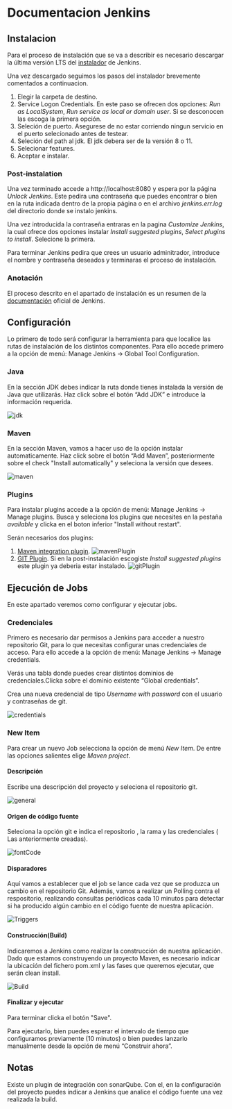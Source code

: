 # Documentacion Jenkins

## Instalacion

  Para el proceso de instalación que se va a describir es necesario descargar la última versión LTS del [instalador](https://www.jenkins.io/download/) de Jenkins.

  Una vez descargado seguimos los pasos del instalador brevemente comentados a continuacion.
  1. Elegir la carpeta de destino.
  2. Service Logon Credentials. En este paso se ofrecen dos opciones: *Run as LocalSystem*, *Run service as local or domain user*. Si se desconocen las escoga la primera opción.
  3. Seleción de puerto. Asegurese de no estar corriendo ningun servicio en el puerto selecionado antes de testear.
  4. Seleción del path al jdk. El jdk debera ser de la versión 8 o 11.
  5. Selecionar features.
  6. Aceptar e instalar.

### Post-instalation
  
  Una vez terminado accede a http://localhost:8080 y espera por la página *Unlock Jenkins*. Este pedira una contraseña que puedes encontrar o bien en la ruta indicada dentro de la propia página o en el archivo *jenkins.err.log* del directorio donde se instalo jenkins.

  Una vez introducida la contraseña entraras en la pagina *Customize Jenkins*, la cual ofrece dos opciones instalar *Install suggested plugins*, *Select plugins to install*. Selecione la primera.

  Para terminar Jenkins pedira que crees un usuario adminitrador, introduce el nombre y contraseña deseados y terminaras el proceso de instalación.

### Anotación

  El proceso descrito en el apartado de instalación es un resumen de la [documentación](https://www.jenkins.io/doc/book/installing/windows/) oficial de Jenkins.

## Configuración

  Lo primero de todo será configurar la herramienta para que localice las rutas de instalación de los distintos componentes. Para ello accede primero a la opción de menú: Manage Jenkins -> Global Tool Configuration.

### Java

  En la sección JDK debes indicar la ruta donde tienes instalada la versión de Java que utilizarás. Haz click sobre el botón “Add JDK” e introduce la información requerida.

  ![jdk](/imgs/addJDK.PNG)

### Maven

  En la sección Maven, vamos a hacer uso de la opción instalar automaticamente. Haz click sobre el botón “Add Maven”, posteriormente sobre el check "Install automatically" y seleciona la versión que desees.

  ![maven](/imgs/addMaven.png)

### Plugins

  Para instalar plugins accede a la opción de menú: Manage Jenkins -> Manage plugins. Busca y seleciona los plugins que necesites en la pestaña *available* y clicka en el boton inferior "Install without restart".

  Serán necesarios dos plugins:
  1. [Maven integration plugin](https://plugins.jenkins.io/maven-plugin/).
  ![mavenPlugin](/imgs/mavenPlugin.png)
  2. [GIT Plugin](https://plugins.jenkins.io/git/). Si en la post-instalación escogiste *Install suggested plugins* este plugin ya deberia estar instalado.
  ![gitPlugin](/imgs/gitPlugin.png)

## Ejecución de Jobs

  En este apartado veremos como configurar y ejecutar jobs.

### Credenciales

  Primero es necesario dar permisos a Jenkins para acceder a nuestro repositorio Git, para lo que necesitas configurar unas credenciales de acceso. Para ello accede a la opción de menú: Manage Jenkins -> Manage credentials.

  Verás una tabla donde puedes crear distintos dominios de credenciales.Clicka sobre el dominio existente “Global credentials”.

  Crea una nueva credencial de tipo *Username with password* con el usuario y contraseñas de git.

  ![credentials](/imgs/credentials.png)

### New Item

  Para crear un nuevo Job selecciona la opción de menú *New Item*. De entre las opciones salientes elige *Maven project*.

#### Descripción

  Escribe una descripción del proyecto y seleciona el repositorio git.

  ![general](/imgs/general.png)

#### Origen de código fuente
 
  Seleciona la opción git e indica el repositorio , la rama y las credenciales ( Las anteriormente creadas).

  ![fontCode](/imgs/fontCode.png)

#### Disparadores
  
  Aquí vamos a establecer que el job se lance cada vez que se produzca un cambio en el repositorio Git. Además, vamos a realizar un Polling contra el respositorio, realizando consultas periódicas cada 10 minutos para detectar si ha producido algún cambio en el código fuente de nuestra aplicación.

  ![Triggers](/imgs/triggers.png)

#### Construcción(Build)

   Indicaremos a Jenkins como realizar la construcción de nuestra aplicación. Dado que estamos construyendo un proyecto Maven, es necesario indicar la ubicación del fichero pom.xml y las fases que queremos ejecutar, que serán clean install.

  ![Build](/imgs/build.png)

#### Finalizar y ejecutar

  Para terminar clicka el botón "Save". 
  
  Para ejecutarlo, bien puedes esperar el intervalo de tiempo que configuramos previamente (10 minutos) o bien puedes lanzarlo manualmente desde la opción de menú “Construir ahora”.

## Notas
  
  Existe un plugin de integración con sonarQube. Con el, en la configuración del proyecto puedes indicar a Jenkins que analice el código fuente una vez realizada la build.